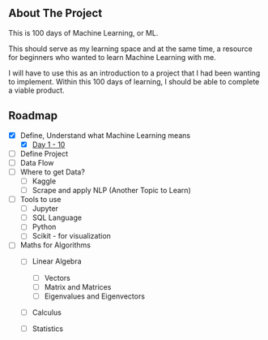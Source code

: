 ## About The Project

This is 100 days of Machine Learning, or ML.

This should serve as my learning space and at the same time, a resource for beginners who wanted to learn Machine Learning with me.

I will have to use this as an introduction to a project that I had been wanting to implement. Within this 100 days of learning, I should be able to complete a viable product. 

## Roadmap
- [x] Define, Understand what Machine Learning means
  - [x] [Day 1 - 10][ML1-url]
- [ ] Define Project
- [ ] Data Flow
- [ ] Where to get Data?
  - [ ] Kaggle
  - [ ] Scrape and apply NLP (Another Topic to Learn)
- [ ] Tools to use
  - [ ] Jupyter 
  - [ ] SQL Language
  - [ ] Python
  - [ ] Scikit - for visualization
- [ ] Maths for Algorithms
  - [ ] Linear Algebra
    - [ ] Vectors
    - [ ] Matrix and Matrices
    - [ ] Eigenvalues and Eigenvectors  
  - [ ] Calculus
  - [ ] Statistics


[ML1-url]: https://github.com/ivymorenomt/100DaysML/tree/master/1-10